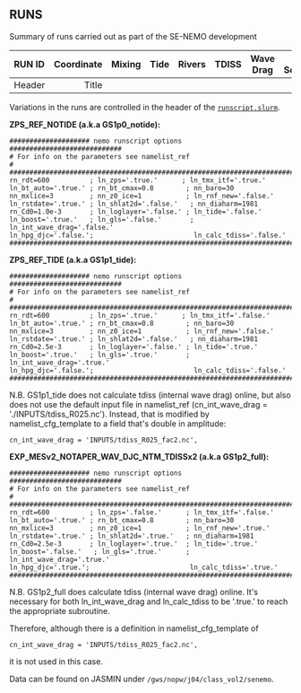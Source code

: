 ## RUNS

Summary of runs carried out as part of the SE-NEMO development

| RUN ID      | Coordinate | Mixing |  Tide | Rivers | TDISS | Wave Drag | HPG Scheme | Bathymetry | Length |
| :---        |    ----:   |   ---: | :---: |   ---: | :---: | :---:     | ---:       | :---:      | ---:   |
| Header      | Title      |        |       |        |       |           |            |            |        |



Variations in the runs are controlled in the header of the [`runscript.slurm`](https://github.com/NOC-MSM/SE-NEMO/blob/master/EXPREF/runscript.slurm).

**ZPS_REF_NOTIDE (a.k.a GS1p0_notide):**

```
#################### nemo runscript options ############################
# For info on the parameters see namelist_ref                          #
########################################################################
rn_rdt=600          ; ln_zps='.true.'      ; ln_tmx_itf='.true.'
ln_bt_auto='.true.' ; rn_bt_cmax=0.8        ; nn_baro=30
nn_mxlice=3         ; nn_z0_ice=1           ; ln_rnf_new='.false.'
ln_rstdate='.true.' ; ln_shlat2d='.false.'   ; nn_diaharm=1981
rn_Cd0=1.0e-3       ; ln_loglayer='.false.' ; ln_tide='.false.'
ln_boost='.true.'   ; ln_gls='.false.'       ; ln_int_wave_drag='.false.'
ln_hpg_djc='.false.';                         ln_calc_tdiss='.false.'
########################################################################
```

**ZPS_REF_TIDE (a.k.a GS1p1_tide):**
```
#################### nemo runscript options ############################
# For info on the parameters see namelist_ref                          #
########################################################################
rn_rdt=600          ; ln_zps='.true.'      ; ln_tmx_itf='.false.'
ln_bt_auto='.true.' ; rn_bt_cmax=0.8        ; nn_baro=30
nn_mxlice=3         ; nn_z0_ice=1           ; ln_rnf_new='.false.'
ln_rstdate='.true.' ; ln_shlat2d='.false.'   ; nn_diaharm=1981
rn_Cd0=2.5e-3       ; ln_loglayer='.false.' ; ln_tide='.true.'
ln_boost='.true.'   ; ln_gls='.true.'       ; ln_int_wave_drag='.true.'
ln_hpg_djc='.false.';                         ln_calc_tdiss='.false.'
########################################################################
```
N.B. GS1p1_tide does not calculate tdiss (internal wave drag) online, 
but also does not use the default input file 
in namelist_ref (cn_int_wave_drag = './INPUTS/tdiss_R025.nc').
Instead, that is modified by namelist_cfg_template to a field that's 
double in amplitude:
```
cn_int_wave_drag = 'INPUTS/tdiss_R025_fac2.nc',
```


**EXP_MESv2_NOTAPER_WAV_DJC_NTM_TDISSx2 (a.k.a GS1p2_full):**

```
#################### nemo runscript options ############################
# For info on the parameters see namelist_ref                          #
########################################################################
rn_rdt=600          ; ln_zps='.false.'      ; ln_tmx_itf='.false.'
ln_bt_auto='.true.' ; rn_bt_cmax=0.8        ; nn_baro=30
nn_mxlice=3         ; nn_z0_ice=1           ; ln_rnf_new='.true.'
ln_rstdate='.true.' ; ln_shlat2d='.true.'   ; nn_diaharm=1981
rn_Cd0=2.5e-3       ; ln_loglayer='.true.'  ; ln_tide='.true.'
ln_boost='.false.'   ; ln_gls='.true.'      ; ln_int_wave_drag='.true.'
ln_hpg_djc='.true.';                         ln_calc_tdiss='.true.'
########################################################################
```
N.B. GS1p2_full does calculate tdiss (internal wave drag) online.
It's necessary for both ln_int_wave_drag and ln_calc_tdiss to be '.true.'
to reach the appropriate subroutine.

Therefore, although there is a definition in namelist_cfg_template of 
```
cn_int_wave_drag = 'INPUTS/tdiss_R025_fac2.nc',
```
it is not used in this case.


Data can be found on JASMIN under `/gws/nopw/j04/class_vol2/senemo`.
